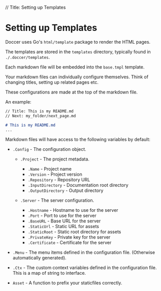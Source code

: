 // Title: Setting up Templates

# Setting up Templates

Doccer uses Go's `html/template` package to render the HTML pages.

The templates are stored in the `templates` directory, typically found in `./.doccer/templates`.

Each markdown file will be embedded into the `base.tmpl` template.

Your markdown files can individually configure themselves. Think of changing titles, setting up related pages etc.

These configurations are made at the top of the markdown file.

An example:
    
```markdown
// Title: This is my README.md
// Next: my_folder/next_page.md

# This is my README.md
...

```

Markdown files will have access to the following variables by default:

- `.Config` - The configuration object.

  - `.Project`           - The project metadata.

    - `.Name`            - Project name
    - `.Version`         - Project version
    - `.Repository`      - Repository URL
    - `.InputDirectory`  - Documentation root directory
    - `.OutputDirectory` - Output directory

  - `.Server`            - The server configuration.

    - `.Hostname`        - Hostname to use for the server
    - `.Port`            - Port to use for the server
    - `.BaseURL`         - Base URL for the server
    - `.StaticUrl`       - Static URL for assets
    - `.StaticRoot`      - Static root directory for assets
    - `.PrivateKey`      - Private key for the server
    - `.Certificate`     - Certificate for the server
    
- `.Menu`   - The menu items defined in the configuration file.
  (Otherwise automatically generated).

- `.Ctx`    - The custom context variables defined in the configuration file.
  This is a map of string to interface.

- `Asset`   - A function to prefix your staticfiles correctly.